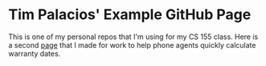 # Tim Palacios' Example GitHub Page
This is one of my personal repos that I'm using for my CS 155 class.
Here is a second [page]( https://timlp79.github.io/warranty-calculator/) that I made for work to help phone agents quickly calculate warranty dates.

